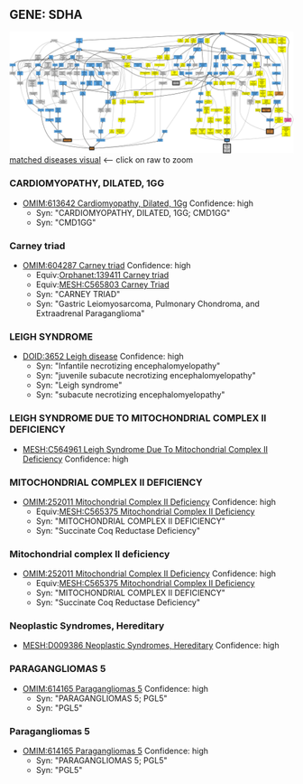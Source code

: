 
## GENE: SDHA

![image](SDHA.png)
[matched diseases visual](SDHA.png)  <-- click on raw to zoom


### CARDIOMYOPATHY, DILATED, 1GG
 * [OMIM:613642 Cardiomyopathy, Dilated, 1Gg](http://beta.monarchinitiative.org/disease/OMIM:613642) Confidence: high
    * Syn: "CARDIOMYOPATHY, DILATED, 1GG; CMD1GG"
    * Syn: "CMD1GG"

### Carney triad
 * [OMIM:604287 Carney triad](http://beta.monarchinitiative.org/disease/OMIM:604287) Confidence: high
    * Equiv:[Orphanet:139411 Carney triad](http://beta.monarchinitiative.org/disease/Orphanet:139411)
    * Equiv:[MESH:C565803 Carney Triad](http://beta.monarchinitiative.org/disease/MESH:C565803)
    * Syn: "CARNEY TRIAD"
    * Syn: "Gastric Leiomyosarcoma, Pulmonary Chondroma, and Extraadrenal Paraganglioma"

### LEIGH SYNDROME
 * [DOID:3652 Leigh disease](http://beta.monarchinitiative.org/disease/DOID:3652) Confidence: high
    * Syn: "Infantile necrotizing encephalomyelopathy"
    * Syn: "juvenile subacute necrotizing encephalomyelopathy"
    * Syn: "Leigh syndrome"
    * Syn: "subacute necrotizing encephalomyelopathy"

### LEIGH SYNDROME DUE TO MITOCHONDRIAL COMPLEX II DEFICIENCY
 * [MESH:C564961 Leigh Syndrome Due To Mitochondrial Complex II Deficiency](http://beta.monarchinitiative.org/disease/MESH:C564961) Confidence: high

### MITOCHONDRIAL COMPLEX II DEFICIENCY
 * [OMIM:252011 Mitochondrial Complex II Deficiency](http://beta.monarchinitiative.org/disease/OMIM:252011) Confidence: high
    * Equiv:[MESH:C565375 Mitochondrial Complex II Deficiency](http://beta.monarchinitiative.org/disease/MESH:C565375)
    * Syn: "MITOCHONDRIAL COMPLEX II DEFICIENCY"
    * Syn: "Succinate Coq Reductase Deficiency"

### Mitochondrial complex II deficiency
 * [OMIM:252011 Mitochondrial Complex II Deficiency](http://beta.monarchinitiative.org/disease/OMIM:252011) Confidence: high
    * Equiv:[MESH:C565375 Mitochondrial Complex II Deficiency](http://beta.monarchinitiative.org/disease/MESH:C565375)
    * Syn: "MITOCHONDRIAL COMPLEX II DEFICIENCY"
    * Syn: "Succinate Coq Reductase Deficiency"

### Neoplastic Syndromes, Hereditary
 * [MESH:D009386 Neoplastic Syndromes, Hereditary](http://beta.monarchinitiative.org/disease/MESH:D009386) Confidence: high

### PARAGANGLIOMAS 5
 * [OMIM:614165 Paragangliomas 5](http://beta.monarchinitiative.org/disease/OMIM:614165) Confidence: high
    * Syn: "PARAGANGLIOMAS 5; PGL5"
    * Syn: "PGL5"

### Paragangliomas 5
 * [OMIM:614165 Paragangliomas 5](http://beta.monarchinitiative.org/disease/OMIM:614165) Confidence: high
    * Syn: "PARAGANGLIOMAS 5; PGL5"
    * Syn: "PGL5"

